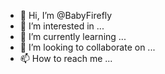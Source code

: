- 👋 Hi, I’m @BabyFirefly
- 👀 I’m interested in ...
- 🌱 I’m currently learning ...
- 💞️ I’m looking to collaborate on ...
- 📫 How to reach me ...

<!---
BabyFirefly/BabyFirefly is a ✨ special ✨ repository because its `README.md` (this file) appears on your GitHub profile.
You can click the Preview link to take a look at your changes.
--->
